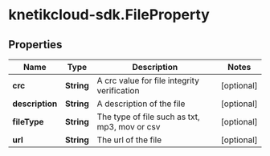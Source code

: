 # knetikcloud-sdk.FileProperty

## Properties
Name | Type | Description | Notes
------------ | ------------- | ------------- | -------------
**crc** | **String** | A crc value for file integrity verification | [optional] 
**description** | **String** | A description of the file | [optional] 
**fileType** | **String** | The type of file such as txt, mp3, mov or csv | [optional] 
**url** | **String** | The url of the file | [optional] 


